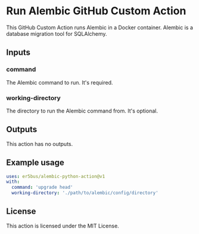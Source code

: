 # Run Alembic GitHub Custom Action
This GitHub Custom Action runs Alembic in a Docker container. Alembic is a database migration tool for SQLAlchemy.

## Inputs
### command
The Alembic command to run. It's required.

### working-directory
The directory to run the Alembic command from. It's optional.

## Outputs
This action has no outputs.

## Example usage
```yaml
uses: er5bus/alembic-python-action@v1
with:
  command: 'upgrade head'
  working-directory: './path/to/alembic/config/directory'
```

## License
This action is licensed under the MIT License.
